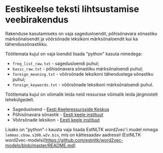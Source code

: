 # Eestikeelse teksti lihtsustamise veebirakendus
Rakenduse kasutamiseks on vaja sagedusloendit, põhisõnavara sõnastiku märksõnaloendit ja võõrsõnade leksikoni märksõnaloendit kui ka tähendussõnastikku.

Töötlemata kujul on vaja loendid lisada "python" kasuta nimedega:
 * `freq_list_raw.txt` - sagedusloendi puhul;
 * `basic_raw.txt` - põhisõnavara sõnastiku märksõnaloendi puhul;
 * `foreign_meaning.txt` - võõrsõnade leksikoni tähendustega sõnastiku puhul;
 * `foreign_keywords.txt` - võõrsõnade leksikoni märksõnaloendi puhul.
 
 Töötlemata kujul on võimalik leida neid ressursse võimalik leida järgmistelt lehekülgedelt.
 * Sagedusloend - [Eesti Keeleressursside Keskus](https://keeleressursid.ee/et/keeleressursid-cl-ut/ressursid/83-article/clutee-lehed/256-sagedusloendid)
 * Põhisõnavara sõnastik - [Eesti keele instituut](https://www.eki.ee/litsents/)
 * Võõrsõnade leksikon - [Eesti keele instituut](https://www.eki.ee/litsents/)
 
 Lisaks on "python"-i kausta vaja lisada EstNLTK <i>word2vec</i>'i mudel nimega `lemmas.cbow.s200.w2v.bin`, mis on kättesaadav aadressil (EstNLTK word2vec-models)[https://github.com/estnltk/word2vec-models/blob/master/README.md] 
 
